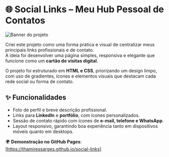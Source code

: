 # 🌐 Social Links – Meu Hub Pessoal de Contatos  

![Banner do projeto](./images/social_links_cover)

Criei este projeto como uma forma prática e visual de centralizar meus principais links profissionais e de contato.  
A ideia foi desenvolver uma página simples, responsiva e elegante que funcione como um **cartão de visitas digital**.  

O projeto foi estruturado em **HTML e CSS**, priorizando um design limpo, com uso de gradientes, ícones e elementos visuais que destacam cada rede social ou forma de contato.  

## ✨ Funcionalidades  
- Foto de perfil e breve descrição profissional.  
- Links para **LinkedIn** e **portfólio**, com ícones personalizados.  
- Sessão de contato rápido com ícones de **e-mail, telefone e WhatsApp**.  
- Layout responsivo, garantindo boa experiência tanto em dispositivos móveis quanto em desktops.  

🌍 **Demonstração no GitHub Pages**: [https://thamiressarges.github.io/social-links]  

